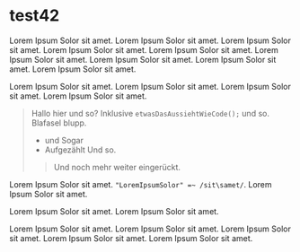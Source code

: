 # test42

Lorem Ipsum Solor sit amet. Lorem Ipsum Solor sit amet. Lorem Ipsum Solor sit amet. Lorem Ipsum Solor sit amet. Lorem Ipsum Solor sit amet. Lorem Ipsum Solor sit amet. Lorem Ipsum Solor sit amet. Lorem Ipsum Solor sit amet. Lorem Ipsum Solor sit amet. 

Lorem Ipsum Solor sit amet. Lorem Ipsum Solor sit amet. Lorem Ipsum Solor sit amet. Lorem Ipsum Solor sit amet. 

> Hallo hier und so? Inklusive `etwasDasAussiehtWieCode();` und so.
> Blafasel blupp.
> - und Sogar
> - Aufgezählt
> Und so.
> > Und noch mehr weiter eingerückt.

Lorem Ipsum Solor sit amet. `"LoremIpsumSolor" =~ /sit\samet/`. Lorem Ipsum Solor sit amet. 

Lorem Ipsum Solor sit amet. Lorem Ipsum Solor sit amet. 


Lorem Ipsum Solor sit amet. Lorem Ipsum Solor sit amet. Lorem Ipsum Solor sit amet. Lorem Ipsum Solor sit amet. Lorem Ipsum Solor sit amet. 
